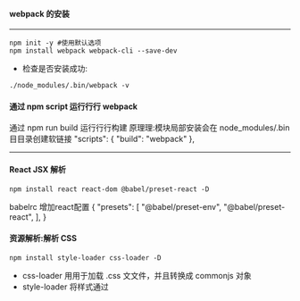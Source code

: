 #### webpack 的安装
-----
```shell
npm init -y #使用默认选项
npm install webpack webpack-cli --save-dev

```

* 检查是否安装成功:
```shell
./node_modules/.bin/webpack -v
```

#### 通过 npm script 运⾏行行 webpack

通过 npm run build 运⾏行行构建
原理理:模块局部安装会在 node_modules/.bin ⽬目录创建软链接
"scripts": {
"build": "webpack" 
},

---

#### React JSX 解析
```shell
npm install react react-dom @babel/preset-react -D
```

babelrc 增加react配置
{
    "presets": [
        "@babel/preset-env",
        "@babel/preset-react",
    ],
}


#### 资源解析:解析 CSS
```shell
npm install style-loader css-loader -D
```

* css-loader ⽤用于加载 .css ⽂文件，并且转换成 commonjs 对象
* style-loader 将样式通过 <style> 标签插⼊入到 head 中

---
#### 解析 Less 和 SaSS
```shell
npm install less less-loader -D
```

* less-loader ⽤用于将 less 转换成 css

配置less解析

```js
{ test: /\.less$/, use: [  // 处理 less 文件的 loader
                'style-loader','css-loader','less-loader'
             ]},
```



####  资源解析：解析字体
```shell
npm install file-loader
```

配置
            {
                test: /.(woff|woff2|eot|ttf|otf)$/,
                use: 'file-loader'
            }

资源解析：解析图⽚ 使⽤ url-loader
```shell
npm install url-loader
```


#### CSS 的⽂件指纹设置
* 设置 MiniCssExtractPlugin 的 filename，使⽤ [contenthash]

```shell
npm install  mini-css-extract-plugin -D
```

* MiniCssExtractPlugin.loader,和css-loader功能互斥，MiniCssExtractPlugin将css文件作为一个单独的文件打包

---

#### CSS ⽂件的压缩
* 使⽤ optimize-css-assets-webpack-plugin
* 同时使⽤ cssnano

```shell
npm install optimize-css-assets-webpack-plugin -D
npm install cssnano -D
```

配置规则
```js
plugins: [
    new OptimizeCSSAssetsPlugin({
    assetNameRegExp: /\.css$/g,
    cssProcessor: require('cssnano’)
    })
]
```

##### html ⽂件的压缩
* 修改 html-webpack-plugin，设置压缩参数

```shell
npm install html-webpack-plugin -D
```

* 配置规则
```js
        new HtmlWebpackPlugin({
            template: path.join(__dirname, 'src/search.html'),
            filename: 'search.html',
            chunks: ['search'],
            inject: true,
            minify: {
                html5: true,
                collapseWhitespace: true,
                preserveLineBreaks: false,
                minifyCSS: true,
                minifyJS: true,
                removeComments: false
            }
        }),
```

#### ⾃动清理构建⽬录

* 使⽤ clean-webpack-plugin
```shell
npm install clean-webpack-plugin -D
```
* 配置方式
``` js
const { CleanWebpackPlugin } = require('clean-webpack-plugin');
plugins: [  new CleanWebpackPlugin() };
```



 #### PostCSS 插件 autoprefixer ⾃动补⻬齐 CSS3 前缀

* 使⽤ autoprefixer 插件

* 根据 Can I Use 规则（ https://caniuse.com/ ）

  ```shell
  npm install postcss-loader autoprefixer -D
  ```

* 配置规则

  ```javascript
  { 
    loader: 'postcss-loader', 
      options: { plugins: () => [ require('autoprefixer')({ browsers: ["last 2 version", "> 1%", "iOS 7"] }) ] }
  
  }
  ```

  
